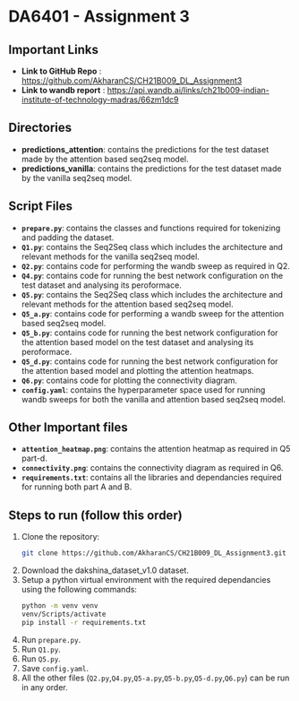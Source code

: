 # DA6401 - Assignment 3

## Important Links
- **Link to GitHub Repo** : <https://github.com/AkharanCS/CH21B009_DL_Assignment3>
- **Link to wandb report** : <https://api.wandb.ai/links/ch21b009-indian-institute-of-technology-madras/66zm1dc9>

## Directories
- **predictions_attention**: contains the predictions for the test dataset made by the attention based seq2seq model.
- **predictions_vanilla**: contains the predictions for the test dataset made by the vanilla seq2seq model.

## Script Files
- **`prepare.py`**: contains the classes and functions required for tokenizing and padding the dataset.
- **`Q1.py`**: contains the Seq2Seq class which includes the architecture and relevant methods for the vanilla seq2seq model.
- **`Q2.py`**: contains code for performing the wandb sweep as required in Q2.
- **`Q4.py`**: contains code for running the best network configuration on the test dataset and analysing its peroformace.
- **`Q5.py`**: contains the Seq2Seq class which includes the architecture and relevant methods for the attention based seq2seq model.
- **`Q5_a.py`**: contains code for performing a wandb sweep for the attention based seq2seq model.
- **`Q5_b.py`**: contains code for running the best network configuration for the attention based model on the test dataset and analysing its peroformace.
- **`Q5_d.py`**: contains code for running the best network configuration for the attention based model and plotting the attention heatmaps.
- **`Q6.py`**: contains code for plotting the connectivity diagram.
- **`config.yaml`**: contains the hyperparameter space used for running wandb sweeps for both the vanilla and attention based seq2seq model.

## Other Important files
- **`attention_heatmap.png`**: contains the attention heatmap as required in Q5 part-d.
- **`connectivity.png`**: contains the connectivity diagram as required in Q6.
- **`requirements.txt`**: contains all the libraries and dependancies required for running both part A and B.

## Steps to run (follow this order)
1. Clone the repository:
   ```bash
   git clone https://github.com/AkharanCS/CH21B009_DL_Assignment3.git
   ```
2. Download the dakshina_dataset_v1.0 dataset.
3. Setup a python virtual environment with the required dependancies using the following commands:
     ```bash
    python -m venv venv
    venv/Scripts/activate
    pip install -r requirements.txt
   ```
4. Run `prepare.py`. <br>
5. Run `Q1.py`. <br>
6. Run `Q5.py`. <br>
7. Save `config.yaml`. <br>
8. All the other files (`Q2.py`,`Q4.py`,`Q5-a.py`,`Q5-b.py`,`Q5-d.py`,`Q6.py`) can be run in any order. <br>

